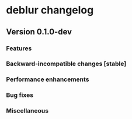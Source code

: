 # deblur changelog

## Version 0.1.0-dev 

### Features

### Backward-incompatible changes [stable]

### Performance enhancements

### Bug fixes

### Miscellaneous

